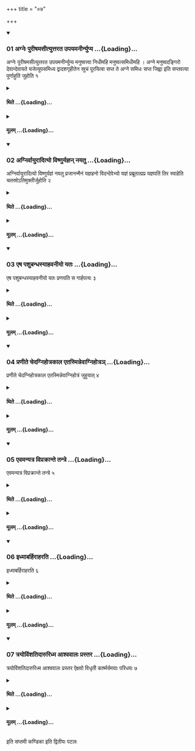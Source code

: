 +++
title = "०७"

+++

<div class="js_include" includetitle="true" newlevelforh1="3" unfilled url="/vedAH_yajuH/taittirIyam/sUtram/ApastambaH/shrautam/vishvAsa-prastutiH/07/07/01_agneH_purIShamasItyuttarata_upayamanIrnyupya.md">
<details open><summary><h3>01 अग्नेः पुरीषमसीत्युत्तरत उपयमनीर्न्युप्य ...{Loading}...</h3></summary>

अग्नेः पुरीषमसीत्युत्तरत उपयमनीर्न्युप्य मनुष्वत्त्वा निधीमहि मनुष्वत्समिधीमहि । अग्ने मनुष्वदङ्गिरो देवान्देवायते यजेत्युपसमिध्य द्वादशगृहीतेन स्रुचं पूरयित्वा सप्त ते अग्ने समिधः सप्त जिह्वा इति सप्तवत्या पूर्णाहुतिं जुहोति १
</details>
</div>
<div class="js_include collapsed" newlevelforh1="4" title="थिते" unfilled url="/vedAH_yajuH/taittirIyam/sUtram/ApastambaH/shrautam/thite/07/07/01_agneH_purIShamasItyuttarata_upayamanIrnyupya.md">
<details><summary><h4>थिते ...{Loading}...</h4></summary>

अग्नेः पुरीषमसीत्युत्तरत उपयमनीर्न्युप्य मनुष्वत्त्वा निधीमहि मनुष्वत्समिधीमहि । अग्ने मनुष्वदङ्गिरो देवान्देवायते यजेत्युपसमिध्य द्वादशगृहीतेन स्रुचं पूरयित्वा सप्त ते अग्ने समिधः सप्त जिह्वा इति सप्तवत्या पूर्णाहुतिं जुहोति १
</details>
</div>
<div class="js_include collapsed" newlevelforh1="4" title="मूलम्" unfilled url="/vedAH_yajuH/taittirIyam/sUtram/ApastambaH/shrautam/mUlam/07/07/01_agneH_purIShamasItyuttarata_upayamanIrnyupya.md">
<details><summary><h4>मूलम् ...{Loading}...</h4></summary>

अग्नेः पुरीषमसीत्युत्तरत उपयमनीर्न्युप्य मनुष्वत्त्वा निधीमहि मनुष्वत्समिधीमहि । अग्ने मनुष्वदङ्गिरो देवान्देवायते यजेत्युपसमिध्य द्वादशगृहीतेन स्रुचं पूरयित्वा सप्त ते अग्ने समिधः सप्त जिह्वा इति सप्तवत्या पूर्णाहुतिं जुहोति १
</details>
</div>
<div class="js_include" includetitle="true" newlevelforh1="3" unfilled url="/vedAH_yajuH/taittirIyam/sUtram/ApastambaH/shrautam/vishvAsa-prastutiH/07/07/02_agnirvAyurAdityo_viShNuryajnan_nayatu.md">
<details open><summary><h3>02 अग्निर्वायुरादित्यो विष्णुर्यज्ञन् नयतु ...{Loading}...</h3></summary>

अग्निर्वायुरादित्यो विष्णुर्यज्ञं नयतु प्रजानन्मैनं यज्ञहनो विदन्देवेभ्यो यज्ञं प्रब्रूतात्प्रप्र यज्ञपतिं तिर स्वाहेति चतस्रोऽतिमुक्तीर्जुहोति २
</details>
</div>
<div class="js_include collapsed" newlevelforh1="4" title="थिते" unfilled url="/vedAH_yajuH/taittirIyam/sUtram/ApastambaH/shrautam/thite/07/07/02_agnirvAyurAdityo_viShNuryajnan_nayatu.md">
<details><summary><h4>थिते ...{Loading}...</h4></summary>

अग्निर्वायुरादित्यो विष्णुर्यज्ञं नयतु प्रजानन्मैनं यज्ञहनो विदन्देवेभ्यो यज्ञं प्रब्रूतात्प्रप्र यज्ञपतिं तिर स्वाहेति चतस्रोऽतिमुक्तीर्जुहोति २
</details>
</div>
<div class="js_include collapsed" newlevelforh1="4" title="मूलम्" unfilled url="/vedAH_yajuH/taittirIyam/sUtram/ApastambaH/shrautam/mUlam/07/07/02_agnirvAyurAdityo_viShNuryajnan_nayatu.md">
<details><summary><h4>मूलम् ...{Loading}...</h4></summary>

अग्निर्वायुरादित्यो विष्णुर्यज्ञं नयतु प्रजानन्मैनं यज्ञहनो विदन्देवेभ्यो यज्ञं प्रब्रूतात्प्रप्र यज्ञपतिं तिर स्वाहेति चतस्रोऽतिमुक्तीर्जुहोति २
</details>
</div>
<div class="js_include" includetitle="true" newlevelforh1="3" unfilled url="/vedAH_yajuH/taittirIyam/sUtram/ApastambaH/shrautam/vishvAsa-prastutiH/07/07/03_eSha_pashubandhasyAhavanIyo_yataH.md">
<details open><summary><h3>03 एष पशुबन्धस्याहवनीयो यतः ...{Loading}...</h3></summary>

एष पशुबन्धस्याहवनीयो यतः प्रणयति स गार्हपत्यः ३
</details>
</div>
<div class="js_include collapsed" newlevelforh1="4" title="थिते" unfilled url="/vedAH_yajuH/taittirIyam/sUtram/ApastambaH/shrautam/thite/07/07/03_eSha_pashubandhasyAhavanIyo_yataH.md">
<details><summary><h4>थिते ...{Loading}...</h4></summary>

एष पशुबन्धस्याहवनीयो यतः प्रणयति स गार्हपत्यः ३
</details>
</div>
<div class="js_include collapsed" newlevelforh1="4" title="मूलम्" unfilled url="/vedAH_yajuH/taittirIyam/sUtram/ApastambaH/shrautam/mUlam/07/07/03_eSha_pashubandhasyAhavanIyo_yataH.md">
<details><summary><h4>मूलम् ...{Loading}...</h4></summary>

एष पशुबन्धस्याहवनीयो यतः प्रणयति स गार्हपत्यः ३
</details>
</div>
<div class="js_include" includetitle="true" newlevelforh1="3" unfilled url="/vedAH_yajuH/taittirIyam/sUtram/ApastambaH/shrautam/vishvAsa-prastutiH/07/07/04_praNIte_chedagnihotrakAla_etasminnevAgnihotra~n.md">
<details open><summary><h3>04 प्रणीते चेदग्निहोत्रकाल एतस्मिन्नेवाग्निहोत्रञ् ...{Loading}...</h3></summary>

प्रणीते चेदग्निहोत्रकाल एतस्मिन्नेवाग्निहोत्रं जुहुयात् ४
</details>
</div>
<div class="js_include collapsed" newlevelforh1="4" title="थिते" unfilled url="/vedAH_yajuH/taittirIyam/sUtram/ApastambaH/shrautam/thite/07/07/04_praNIte_chedagnihotrakAla_etasminnevAgnihotra~n.md">
<details><summary><h4>थिते ...{Loading}...</h4></summary>

प्रणीते चेदग्निहोत्रकाल एतस्मिन्नेवाग्निहोत्रं जुहुयात् ४
</details>
</div>
<div class="js_include collapsed" newlevelforh1="4" title="मूलम्" unfilled url="/vedAH_yajuH/taittirIyam/sUtram/ApastambaH/shrautam/mUlam/07/07/04_praNIte_chedagnihotrakAla_etasminnevAgnihotra~n.md">
<details><summary><h4>मूलम् ...{Loading}...</h4></summary>

प्रणीते चेदग्निहोत्रकाल एतस्मिन्नेवाग्निहोत्रं जुहुयात् ४
</details>
</div>
<div class="js_include" includetitle="true" newlevelforh1="3" unfilled url="/vedAH_yajuH/taittirIyam/sUtram/ApastambaH/shrautam/vishvAsa-prastutiH/07/07/05_evamanyatra_viprakrAnte_tantre.md">
<details open><summary><h3>05 एवमन्यत्र विप्रक्रान्ते तन्त्रे ...{Loading}...</h3></summary>

एवमन्यत्र विप्रक्रान्ते तन्त्रे ५
</details>
</div>
<div class="js_include collapsed" newlevelforh1="4" title="थिते" unfilled url="/vedAH_yajuH/taittirIyam/sUtram/ApastambaH/shrautam/thite/07/07/05_evamanyatra_viprakrAnte_tantre.md">
<details><summary><h4>थिते ...{Loading}...</h4></summary>

एवमन्यत्र विप्रक्रान्ते तन्त्रे ५
</details>
</div>
<div class="js_include collapsed" newlevelforh1="4" title="मूलम्" unfilled url="/vedAH_yajuH/taittirIyam/sUtram/ApastambaH/shrautam/mUlam/07/07/05_evamanyatra_viprakrAnte_tantre.md">
<details><summary><h4>मूलम् ...{Loading}...</h4></summary>

एवमन्यत्र विप्रक्रान्ते तन्त्रे ५
</details>
</div>
<div class="js_include" includetitle="true" newlevelforh1="3" unfilled url="/vedAH_yajuH/taittirIyam/sUtram/ApastambaH/shrautam/vishvAsa-prastutiH/07/07/06_idhmAbarhirAharati.md">
<details open><summary><h3>06 इध्माबर्हिराहरति ...{Loading}...</h3></summary>

इध्माबर्हिराहरति ६
</details>
</div>
<div class="js_include collapsed" newlevelforh1="4" title="थिते" unfilled url="/vedAH_yajuH/taittirIyam/sUtram/ApastambaH/shrautam/thite/07/07/06_idhmAbarhirAharati.md">
<details><summary><h4>थिते ...{Loading}...</h4></summary>

इध्माबर्हिराहरति ६
</details>
</div>
<div class="js_include collapsed" newlevelforh1="4" title="मूलम्" unfilled url="/vedAH_yajuH/taittirIyam/sUtram/ApastambaH/shrautam/mUlam/07/07/06_idhmAbarhirAharati.md">
<details><summary><h4>मूलम् ...{Loading}...</h4></summary>

इध्माबर्हिराहरति ६
</details>
</div>
<div class="js_include" includetitle="true" newlevelforh1="3" unfilled url="/vedAH_yajuH/taittirIyam/sUtram/ApastambaH/shrautam/vishvAsa-prastutiH/07/07/07_trayoviMshatidAruridhma_AshvavAlaH_prastara.md">
<details open><summary><h3>07 त्रयोविंशतिदारुरिध्म आश्ववालः प्रस्तर ...{Loading}...</h3></summary>

त्रयोविंशतिदारुरिध्म आश्ववालः प्रस्तर ऐक्षवो विधृती कार्ष्मर्यमयाः परिधयः ७
</details>
</div>
<div class="js_include collapsed" newlevelforh1="4" title="थिते" unfilled url="/vedAH_yajuH/taittirIyam/sUtram/ApastambaH/shrautam/thite/07/07/07_trayoviMshatidAruridhma_AshvavAlaH_prastara.md">
<details><summary><h4>थिते ...{Loading}...</h4></summary>

त्रयोविंशतिदारुरिध्म आश्ववालः प्रस्तर ऐक्षवो विधृती कार्ष्मर्यमयाः परिधयः ७
</details>
</div>
<div class="js_include collapsed" newlevelforh1="4" title="मूलम्" unfilled url="/vedAH_yajuH/taittirIyam/sUtram/ApastambaH/shrautam/mUlam/07/07/07_trayoviMshatidAruridhma_AshvavAlaH_prastara.md">
<details><summary><h4>मूलम् ...{Loading}...</h4></summary>

त्रयोविंशतिदारुरिध्म आश्ववालः प्रस्तर ऐक्षवो विधृती कार्ष्मर्यमयाः परिधयः ७
</details>
</div>

  
इति सप्तमी कण्डिका 
इति द्वितीयः पटलः
